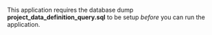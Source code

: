 This application requires the database dump **project_data_definition_query.sql** to be setup *before* you can run the application. 

